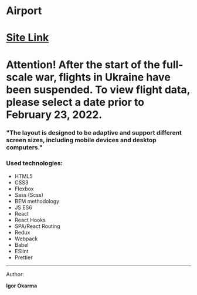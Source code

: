 # Airport

<h1> <a href='https://ornate-brioche-556b44.netlify.app'>Site Link</a> </h1>

# Attention! After the start of the full-scale war, flights in Ukraine have been suspended. To view flight data, please select a date prior to February 23, 2022.

<h3>"The layout is designed to be adaptive and support different screen sizes, including mobile devices and desktop computers."<h3>

<h3>Used technologies:</h3>
<ul>
  <li>HTML5</li>
  <li>CSS3</li>  
  <li>Flexbox</li>  
  <li>Sass (Scss)</li>  
  <li>BEM methodology</li>   
  <li>JS ES6</li>
  <li>React</li>
  <li>React Hooks</li>
  <li>SPA/React Routing</li>
  <li>Redux</li>
  <li>Webpack</li>
  <li>Babel</li>
  <li>ESlint</li>
  <li>Prettier</li>
</ul>

<hr>

Author:

<b>Igor Okarma</b>
